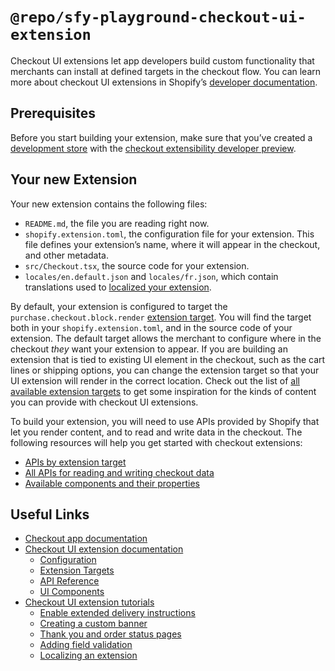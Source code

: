 # `@repo/sfy-playground-checkout-ui-extension`

Checkout UI extensions let app developers build custom functionality that merchants can install at defined targets in the checkout flow. You can learn more about checkout UI extensions in Shopify’s [developer documentation](https://shopify.dev/api/checkout-extensions/checkout).

## Prerequisites

Before you start building your extension, make sure that you’ve created a [development store](https://shopify.dev/docs/apps/tools/development-stores) with the [checkout extensibility developer preview](https://shopify.dev/docs/api/release-notes/developer-previews#previewing-new-features).

## Your new Extension

Your new extension contains the following files:

- `README.md`, the file you are reading right now.
- `shopify.extension.toml`, the configuration file for your extension. This file defines your extension’s name, where it will appear in the checkout, and other metadata.
- `src/Checkout.tsx`, the source code for your extension.
- `locales/en.default.json` and `locales/fr.json`, which contain translations used to [localized your extension](https://shopify.dev/docs/apps/checkout/best-practices/localizing-ui-extensions).

By default, your extension is configured to target the `purchase.checkout.block.render` [extension target](https://shopify.dev/docs/api/checkout-ui-extensions/extension-targets-overview). You will find the target both in your `shopify.extension.toml`, and in the source code of your extension. The default target allows the merchant to configure where in the checkout *they* want your extension to appear. If you are building an extension that is tied to existing UI element in the checkout, such as the cart lines or shipping options, you can change the extension target so that your UI extension will render in the correct location. Check out the list of [all available extension targets](https://shopify.dev/docs/api/checkout-ui-extensions/extension-targets-overview) to get some inspiration for the kinds of content you can provide with checkout UI extensions.

To build your extension, you will need to use APIs provided by Shopify that let you render content, and to read and write data in the checkout. The following resources will help you get started with checkout extensions:

- [APIs by extension target](https://shopify.dev/docs/api/checkout-ui-extensions/targets)
- [All APIs for reading and writing checkout data](https://shopify.dev/docs/api/checkout-ui-extensions/apis)
- [Available components and their properties](https://shopify.dev/docs/api/checkout-ui-extensions/components)

## Useful Links

- [Checkout app documentation](https://shopify.dev/apps/checkout)
- [Checkout UI extension documentation](https://shopify.dev/api/checkout-extensions)
  - [Configuration](https://shopify.dev/docs/api/checkout-ui-extensions/configuration)
  - [Extension Targets](https://shopify.dev/docs/api/checkout-ui-extensions/targets)
  - [API Reference](https://shopify.dev/docs/api/checkout-ui-extensions/apis)
  - [UI Components](https://shopify.dev/docs/api/checkout-ui-extensions/components)
- [Checkout UI extension tutorials](https://shopify.dev/docs/apps/checkout)
  - [Enable extended delivery instructions](https://shopify.dev/apps/checkout/delivery-instructions)
  - [Creating a custom banner](https://shopify.dev/apps/checkout/custom-banners)
  - [Thank you and order status pages](https://shopify.dev/docs/apps/checkout/thank-you-order-status)
  - [Adding field validation](https://shopify.dev/apps/checkout/validation)
  - [Localizing an extension](https://shopify.dev/apps/checkout/localize-ui-extensions)
